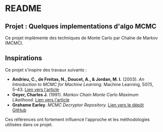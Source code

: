 # README

## Projet : Quelques implementations d'algo MCMC

Ce projet implémente des techniques de Monte Carlo par Chaîne de Markov (MCMC).

## Inspirations

Ce projet s'inspire des travaux suivants :

- **Andrieu, C., de Freitas, N., Doucet, A., & Jordan, M. I.** (2003). *An Introduction to MCMC for Machine Learning.* Machine Learning, 50(1), 5–43. [Lien vers l'article](https://doi.org/10.1023/A:1020281327116)
- **Geyer, Charles J.** (1991). *Markov Chain Monte Carlo Maximum Likelihood.* [Lien vers l'article](https://www2.stat.duke.edu/~scs/Courses/Stat376/Papers/TemperAnneal/Geyer.1991.pdf)
- **Grahame Earley**. *MCMC Decryptor Repository.* [Lien vers le dépôt GitHub](https://github.com/grahamearley/MCMC_Decryptor)

Ces références ont fortement influencé l'approche et les méthodologies utilisées dans ce projet.
